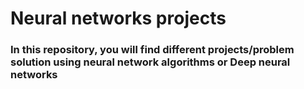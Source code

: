 # Neural networks projects

### In this repository, you will find different projects/problem solution using neural network algorithms or Deep neural networks
